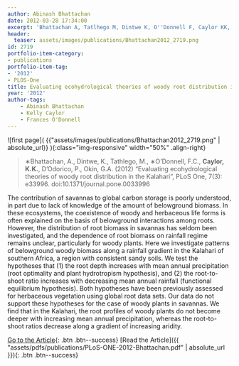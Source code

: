 ```yaml
---
author: Abinash Bhattachan
date: 2012-03-28 17:34:00
excerpt: 'Bhattachan A, Tatlhego M, Dintwe K, O''Donnell F, Caylor KK, et al. (2012) Evaluating Ecohydrological Theories of Woody Root Distribution in the Kalahari. PLoS ONE 7(3): e33996. doi:10.1371/ journal.pone.0033996'
header:
  teaser: assets/images/publications/Bhattachan2012_2719.png
id: 2719
portfolio-item-category:
- publications
portfolio-item-tag:
- '2012'
- PLOS-One
title: Evaluating ecohydrological theories of woody root distribution in the Kalahari
year: '2012'
author-tags:
    - Abinash Bhattachan
    - Kelly Caylor
    - Frances O'Donnell
---
```


![first page]( {{"assets/images/publications/Bhattachan2012_2719.png" | absolute_url}} ){:class="img-responsive" width="50%" .align-right}

> ∗Bhattachan, A., Dintwe, K., Tathlego, M., ∗O’Donnell, F.C., **Caylor, K.K.**, D’Odorico, P., Okin, G.A. (2012) “Evaluating ecohydrological theories of woody root distribution in the Kalahari”, PLoS One, 7(3): e33996. doi:10.1371/journal.pone.0033996


The contribution of savannas to global carbon storage is poorly understood, in part due to lack of knowledge of the amount of belowground biomass. In these ecosystems, the coexistence of woody and herbaceous life forms is often explained on the basis of belowground interactions among roots. However, the distribution of root biomass in savannas has seldom been investigated, and the dependence of root biomass on rainfall regime remains unclear, particularly for woody plants. Here we investigate patterns of belowground woody biomass along a rainfall gradient in the Kalahari of southern Africa, a region with consistent sandy soils. We test the hypotheses that (1) the root depth increases with mean annual precipitation (root optimality and plant hydrotropism hypothesis), and (2) the root-to-shoot ratio increases with decreasing mean annual rainfall (functional equilibrium hypothesis). Both hypotheses have been previously assessed for herbaceous vegetation using global root data sets. Our data do not support these hypotheses for the case of woody plants in savannas. We find that in the Kalahari, the root profiles of woody plants do not become deeper with increasing mean annual precipitation, whereas the root-to-shoot ratios decrease along a gradient of increasing aridity.


[Go to the Article](http://dx.doi.org/10.1371/journal.pone.0033996){: .btn .btn--success}
[Read the Article]({{ "assets/pdfs/publications/PLoS-ONE-2012-Bhattachan.pdf" | absolute_url }}){: .btn .btn--success}